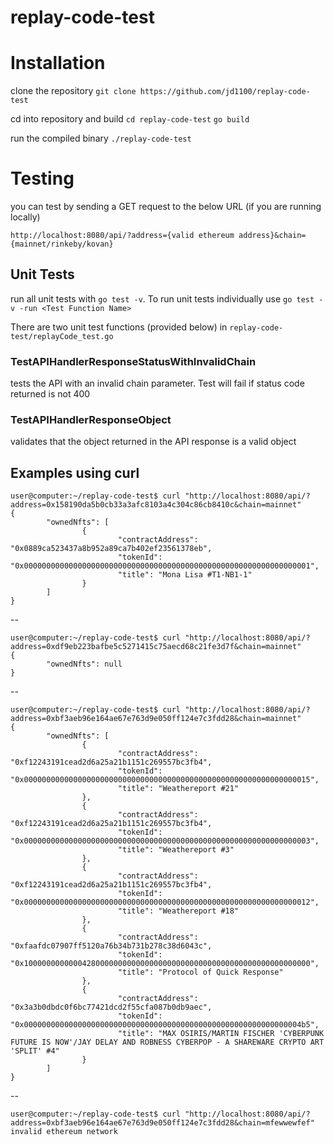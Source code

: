 # replay-code-test

# Installation

clone the repository 
``git clone https://github.com/jd1100/replay-code-test``

cd into repository and build
``cd replay-code-test``
``go build``

run the compiled binary
``./replay-code-test``

# Testing
you can test by sending a GET request to the below URL (if you are running locally)

``http://localhost:8080/api/?address={valid ethereum address}&chain={mainnet/rinkeby/kovan}``

## Unit Tests

run all unit tests  with ``go test -v``. To run unit tests individually use ``go test -v -run <Test Function Name>``

There are two unit test functions (provided below) in ``replay-code-test/replayCode_test.go``

### TestAPIHandlerResponseStatusWithInvalidChain

tests the API with an invalid chain parameter. Test will fail if status code returned is not 400

### TestAPIHandlerResponseObject

validates that the object returned in the API response is a valid object

## Examples using curl

```
user@computer:~/replay-code-test$ curl "http://localhost:8080/api/?address=0x158190da5b0cb33a3afc8103a4c304c86cb8410c&chain=mainnet"
{
        "ownedNfts": [
                {
                        "contractAddress": "0x0889ca523437a8b952a89ca7b402ef23561378eb",
                        "tokenId": "0x0000000000000000000000000000000000000000000000000000000000000001",
                        "title": "Mona Lisa #T1-NB1-1"
                }
        ]
}
```
--
```
user@computer:~/replay-code-test$ curl "http://localhost:8080/api/?address=0xdf9eb223bafbe5c5271415c75aecd68c21fe3d7f&chain=mainnet"
{
        "ownedNfts": null
}
```
--
```
user@computer:~/replay-code-test$ curl "http://localhost:8080/api/?address=0xbf3aeb96e164ae67e763d9e050ff124e7c3fdd28&chain=mainnet"
{
        "ownedNfts": [
                {
                        "contractAddress": "0xf12243191cead2d6a25a21b1151c269557bc3fb4",
                        "tokenId": "0x0000000000000000000000000000000000000000000000000000000000000015",
                        "title": "Weathereport #21"
                },
                {
                        "contractAddress": "0xf12243191cead2d6a25a21b1151c269557bc3fb4",
                        "tokenId": "0x0000000000000000000000000000000000000000000000000000000000000003",
                        "title": "Weathereport #3"
                },
                {
                        "contractAddress": "0xf12243191cead2d6a25a21b1151c269557bc3fb4",
                        "tokenId": "0x0000000000000000000000000000000000000000000000000000000000000012",
                        "title": "Weathereport #18"
                },
                {
                        "contractAddress": "0xfaafdc07907ff5120a76b34b731b278c38d6043c",
                        "tokenId": "0x1000000000000428000000000000000000000000000000000000000000000000",
                        "title": "Protocol of Quick Response"
                },
                {
                        "contractAddress": "0x3a3b0dbdc0f6bc77421dcd2f55cfa087b0db9aec",
                        "tokenId": "0x00000000000000000000000000000000000000000000000000000000000004b5",
                        "title": "MAX OSIRIS/MARTIN FISCHER 'CYBERPUNK FUTURE IS NOW'/JAY DELAY AND ROBNESS CYBERPOP - A SHAREWARE CRYPTO ART 'SPLIT' #4"
                }
        ]
}
```
--
```
user@computer:~/replay-code-test$ curl "http://localhost:8080/api/?address=0xbf3aeb96e164ae67e763d9e050ff124e7c3fdd28&chain=mfewwewfef"
invalid ethereum network
```

